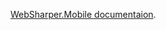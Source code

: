 [WebSharper.Mobile documentaion][docs].

[docs]: http://bitbucket.org/IntelliFactory/websharper.mobile/src/tip/docs/WebSharperMobile.md?at=default
